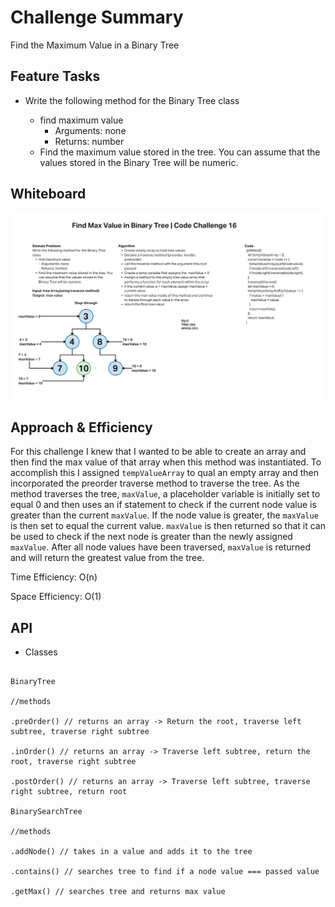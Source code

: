 # Challenge Summary

Find the Maximum Value in a Binary Tree

## Feature Tasks

* Write the following method for the Binary Tree class

  * find maximum value
    * Arguments: none
    * Returns: number
  * Find the maximum value stored in the tree. You can assume that the values stored in the Binary Tree will be numeric.

## Whiteboard

![Binary Tree Max Value](./assets/getTreeMax.jpg)

## Approach & Efficiency

For this challenge I knew that I wanted to be able to create an array and then find the max value of that array when this method was instantiated. To accomplish this I assigned `tempValueArray` to qual an empty array and then incorporated the preorder traverse method to traverse the tree. As the method traverses the tree, `maxValue`, a placeholder variable is initially set to equal 0 and then uses an if statement to check if the current node value is greater than the current `maxValue`. If the node value is greater, the `maxValue` is then set to equal the current value. `maxValue` is then returned so that it can be used to check if the next node is greater than the newly assigned `maxValue`. After all node values have been traversed, `maxValue` is returned and will return the greatest value from the tree.

Time Efficiency: O(n)

Space Efficiency: O(1)

## API

* Classes

```JS

BinaryTree

//methods

.preOrder() // returns an array -> Return the root, traverse left subtree, traverse right subtree

.inOrder() // returns an array -> Traverse left subtree, return the root, traverse right subtree

.postOrder() // returns an array -> Traverse left subtree, traverse right subtree, return root

BinarySearchTree

//methods

.addNode() // takes in a value and adds it to the tree

.contains() // searches tree to find if a node value === passed value

.getMax() // searches tree and returns max value

```
